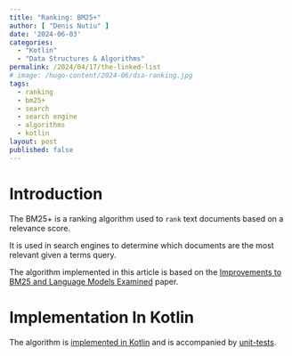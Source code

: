 ```yaml
---
title: "Ranking: BM25+"
author: [ "Denis Nutiu" ]
date: '2024-06-03'
categories:
  - "Kotlin"
  - "Data Structures & Algorithms"
permalink: /2024/04/17/the-linked-list
# image: /hugo-content/2024-06/dsa-ranking.jpg
tags:
  - ranking
  - bm25+
  - search
  - search engine
  - algorithms
  - kotlin
layout: post
published: false
---
```


# Introduction

The BM25+ is a ranking algorithm used to `rank` text documents based on a relevance score.

It is used in search engines to determine which documents are the most relevant given a terms query.

The algorithm implemented in this article is based
on
the [Improvements to BM25 and Language Models Examined](https://www.cs.otago.ac.nz/homepages/andrew/papers/2014-2.pdf)
paper.

# Implementation In Kotlin

The algorithm
is [implemented in Kotlin](https://github.com/dnutiu/dsa/blob/master/src/main/kotlin/ranking/bm25/Bm25Plus.kt) and
is accompanied by [unit-tests](https://github.com/dnutiu/dsa/blob/master/src/test/kotlin/ranking/bm25/BM25PlusTest.kt).


